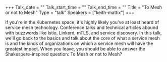 +++
Talk_date = ""
Talk_start_time = ""
Talk_end_time = ""
Title = "To Mesh or not to Mesh"
Type = "talk"
Speakers = ["keith-mattix"]
+++

If you're in the Kubernetes space, it's highly likely you've at least heard of service mesh technology. Conference talks and technical articles abound with buzzwords like Istio, Linkerd, mTLS, and service discovery. In this talk, we'll go back to the basics and talk about the core of what a service mesh is and the kinds of organizations on which a service mesh will have the greatest impact. When you leave, you should be able to answer the Shakespere-inspired question: To Mesh or not to Mesh?
